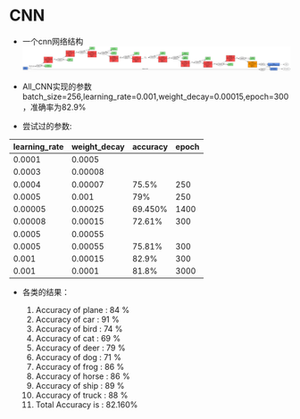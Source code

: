 # CNN

* 一个cnn网络结构
![CNN][1]

* All_CNN实现的参数batch_size=256,learning_rate=0.001,weight_decay=0.00015,epoch=300，准确率为82.9%

* 尝试过的参数:

 |learning_rate | weight_decay| accuracy|epoch |
 | ------------- | ------------ | --- | --- |
 |0.0001 |   0.0005| | | 
 |0.0003  |  0.00008|
 |0.0004  |  0.00007| 75.5%| 250|
 |0.0005  |  0.001  | 79%|250|
 |0.00005 |  0.00025| 69.450% |	1400 | 
 |0.00008	|0.00015| 72.61%	|300 |
 |0.0005 |	0.00055|||
 |0.0005 |	0.00055 |75.81%	|300 |
 |0.001  |   0.00015 |82.9%  | 300 |
 |0.001  |   0.0001 | 81.8%  | 3000 |
 
* 各类的结果：

 	1. Accuracy of plane : 84 %
	2. Accuracy of   car : 91 %
	3. Accuracy of  bird : 74 %
	4. Accuracy of   cat : 69 %
	5. Accuracy of  deer : 79 %
	6. Accuracy of   dog : 71 %
	7. Accuracy of  frog : 86 %
	8. Accuracy of horse : 86 %
	9. Accuracy of  ship : 89 %
	10. Accuracy of truck : 88 %
	11. Total Accuracy is : 82.160%

[1]: cnn.png
